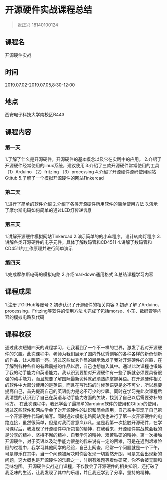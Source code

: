 # 开源硬件实战课程总结
> 张正兴 
> 18140100124
## 课程名
  开源硬件实战
## 时间
  2019.07.02-2019.07.05,8:30-12:00
## 地点
  西安电子科技大学南校区B443
## 课程内容
### 第一天
  1.了解了什么是开源硬件，开源硬件的基本概念以及它在实践中的应用。
  2.介绍了开源硬件经常使用的linux系统，建议使用
  3.介绍了三款开源硬件常常使用的工具
  （1）Arduino
  （2）fritzing
  （3）processing
  4.介绍了开源硬件源码使用网站Gtitub
  5.了解了一个模拟开源硬件的网站Tinkercad
### 第二天
  1.进行了简单的软件介绍
  2.介绍了各类开源硬件所用软件的简单使用方法
  3.演示了摩尔斯电码如何简单的通过LED灯传递信息
### 第三天
  1.讲解开源硬件模拟网站Tinkercad
  2.演示简单的的小车程序，设计转向灯程序
  3.讲解各类开源硬件的电子元件，具体了解数码管和CD4511
  4.讲解了数码管和CD4511的工作原理并进行简单演示
### 第四天
  1.完成摩尔斯电码的模拟电路
  2.介绍markdown通用格式
  3.总结课程学习内容
## 课程成果
  1.注册了GitHub等账号
  2.初步认识了开源硬件的相关内容
  3.初步了解了Arduino、processing、Fritzing等软件的使用方法
  4.完成了包括morse、小车、数码管等内容的模拟电路及代码
## 课程收获
  通过此次短短四天的课程学习，让我看到了一个不一样的世界，激发了我对开源硬件的兴趣。此次课程中，老师为我们展示了国内外优秀创客的各种各样的新奇创新的作品，让人眼前一亮。通过这些优秀作品的展示激发了我对开源硬件的兴趣，在了解到各种各样的有趣震撼的作品以后，自己也想加入其中。通过此次课程也锻炼了我的动手能力和英语能力。我认识到要想对开源硬件有一些了解就必须要具备很强的动手能力，而且想要了解国际最新资料就必须熟练掌握英语。在开源硬件相关的软件中大部分使用的是英语，而且在写代码的时候英语更是必不可少，所以想要提高自己，首先提高自己的英语能力是必不可少的步骤。同时在学习完此次课程后我清楚的认识到了自己在英语与动手能力方面的欠缺，找到了自己以后需要弥补的地方。
  在此次课程中，我还学会了最简单的arduino软件的使用和Gtitub的使用，通过这些软件和网站学会了对开源硬件的认识和简单应用，自己亲手实现了自己第一个开源硬件代码的编写。同时通过模拟电路网站我也进行了第一次开源硬件的电路连接，虽然很简单，但是对我而言意义非凡。这是我第一次接触开源硬件，在学习课程后，我发现了开源硬件中所包含的精神，在我看来，开源硬件实战教会我的是分享的精神、坚持不懈的精神、自我学习的精神、艰苦钻研的精神。第一次接触开源硬件，对于英语以及动手能力很差的我来说有一定的困难，可是在遇到艰难险阻的过程中，我学习其他同学的经验，自己上网查，经常一个问题就是一个下午，可是却乐在其中，当一个问题被解决时你会发现一切豁然开朗，可是又会出现新的问题，这大概也是开源硬件的乐趣之一，时刻有难题等着你研究，你不会被无聊和乏味包围。
  开源硬件实战这门课程，不仅教会了开源硬件的相关知识，还打破了我乏味的生活，让我发现了其中的乐趣，并且我还学到了分享，坚持的精神。
